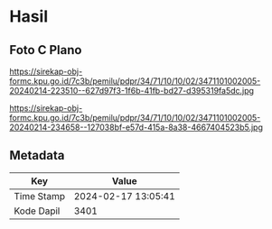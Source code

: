 # Hasil

## Foto C Plano

https://sirekap-obj-formc.kpu.go.id/7c3b/pemilu/pdpr/34/71/10/10/02/3471101002005-20240214-223510--627d97f3-1f6b-41fb-bd27-d395319fa5dc.jpg

https://sirekap-obj-formc.kpu.go.id/7c3b/pemilu/pdpr/34/71/10/10/02/3471101002005-20240214-234658--127038bf-e57d-415a-8a38-4667404523b5.jpg


## Metadata

| Key        | Value               |
| ---------- | ------------------- |
| Time Stamp | 2024-02-17 13:05:41 |
| Kode Dapil | 3401                |



